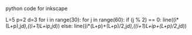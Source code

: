 python code for inkscape

L=5
p=2
d=3
for i in range(30):
	for j in range(60):
			if (j % 2) == 0:
				line((i*(L+p),j*d),((i+1)*L+i*p,j*d))
			else:
				line((i*(L+p)+(L+p)/2,j*d),((i+1)*L+i*p+(L+p)/2,j*d))
